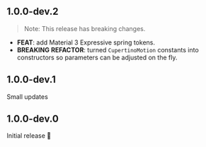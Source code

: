 ## 1.0.0-dev.2

> Note: This release has breaking changes.

 - **FEAT**: add Material 3 Expressive spring tokens.
 - **BREAKING** **REFACTOR**: turned `CupertinoMotion` constants into constructors so parameters can be adjusted on the fly.

## 1.0.0-dev.1

Small updates


## 1.0.0-dev.0

Initial release 🥂